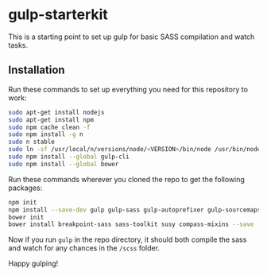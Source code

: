 # gulp-starterkit

This is a starting point to set up gulp for basic SASS compilation and watch tasks.

## Installation

Run these commands to set up everything you need for this repository to work:

```bash
sudo apt-get install nodejs
sudo apt-get install npm
sudo npm cache clean -f
sudo npm install -g n
sudo n stable
sudo ln -sf /usr/local/n/versions/node/<VERSION>/bin/node /usr/bin/node 
sudo npm install --global gulp-cli
sudo npm install --global bower
```

Run these commands wherever you cloned the repo to get the following packages:

```bash
npm init
npm install --save-dev gulp gulp-sass gulp-autoprefixer gulp-sourcemaps glob es6-promise
bower init
bower install breakpoint-sass sass-toolkit susy compass-mixins --save
```

Now if you run `gulp` in the repo directory, it should both compile the sass and watch for any chances in the `/scss` folder.

Happy gulping!